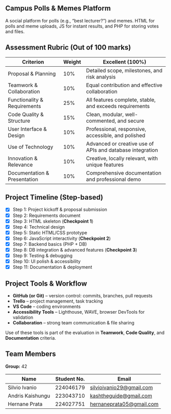 ## **Campus Polls & Memes Platform**

A social platform for polls (e.g., “best lecturer?”) and memes. HTML for polls and meme uploads, JS for instant results, and PHP for storing votes and files.

## **Assessment Rubric (Out of 100 marks)**

| **Criterion** | **Weight** | **Excellent (100%)** |
| --- | --- | --- |
| Proposal & Planning | 10% | Detailed scope, milestones, and risk analysis |
| Teamwork & Collaboration | 10% | Equal contribution and effective collaboration |
| Functionality & Requirements | 25% | All features complete, stable, and exceeds requirements |
| Code Quality & Structure | 15% | Clean, modular, well-commented, and secure |
| User Interface & Design | 10% | Professional, responsive, accessible, and polished |
| Use of Technology | 10% | Advanced or creative use of APIs and database integration |
| Innovation & Relevance | 10% | Creative, locally relevant, with unique features |
| Documentation & Presentation | 10% | Comprehensive documentation and professional demo |

## **Project Timeline (Step-based)**

- [x]  Step 1: Project kickoff & proposal submission
- [x]  Step 2: Requirements document
- [x]  Step 3: HTML skeleton (**Checkpoint 1**)
- [x]  Step 4: Technical design
- [x]  Step 5: Static HTML/CSS prototype
- [x]  Step 6: JavaScript interactivity (**Checkpoint 2**)
- [x]  Step 7: Backend basics (PHP + DB)
- [x]  Step 8: DB integration & advanced features (**Checkpoint 3**)
- [x]  Step 9: Testing & debugging
- [x]  Step 10: UI polish & accessibility
- [x]  Step 11: Documentation & deployment

## **Project Tools & Workflow**

- **GitHub (or Git)** – version control: commits, branches, pull requests
- **Trello** – project management, task tracking
- **VS Code** – coding environments
- **Accessibility Tools** – Lighthouse, WAVE, browser DevTools for validation
- **Collaboration** – strong team communication & file sharing

Use of these tools is part of the evaluation in **Teamwork**, **Code Quality**, and **Documentation** criteria.

## Team Members

**Group:** 42

| **Name** | **Student No.** | **Email** |
| --- | --- | --- |
| Silvio Ivanio | 224046179 | [silvioivanio29@gmail.com](mailto:silvioivanio29@gmail.com) |
| Andris Kaishungu | 223043710 | [kashtheguide@gmail.com](mailto:kashtheguide@gmail.com) |
| Hernane Prata | 224027751 | [hernaneprata05@gmail.com](mailto:hernaneprata05@gmail.com) |
